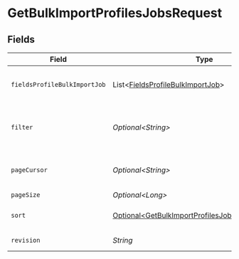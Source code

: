# GetBulkImportProfilesJobsRequest


## Fields

| Field                                                                                                                                                                          | Type                                                                                                                                                                           | Required                                                                                                                                                                       | Description                                                                                                                                                                    |
| ------------------------------------------------------------------------------------------------------------------------------------------------------------------------------ | ------------------------------------------------------------------------------------------------------------------------------------------------------------------------------ | ------------------------------------------------------------------------------------------------------------------------------------------------------------------------------ | ------------------------------------------------------------------------------------------------------------------------------------------------------------------------------ |
| `fieldsProfileBulkImportJob`                                                                                                                                                   | List\<[FieldsProfileBulkImportJob](../../models/operations/FieldsProfileBulkImportJob.md)>                                                                                     | :heavy_minus_sign:                                                                                                                                                             | For more information please visit https://developers.klaviyo.com/en/v2024-10-15/reference/api-overview#sparse-fieldsets                                                        |
| `filter`                                                                                                                                                                       | *Optional\<String>*                                                                                                                                                            | :heavy_minus_sign:                                                                                                                                                             | For more information please visit https://developers.klaviyo.com/en/v2024-10-15/reference/api-overview#filtering<br>Allowed field(s)/operator(s):<br>`status`: `any`, `equals` |
| `pageCursor`                                                                                                                                                                   | *Optional\<String>*                                                                                                                                                            | :heavy_minus_sign:                                                                                                                                                             | For more information please visit https://developers.klaviyo.com/en/v2024-10-15/reference/api-overview#pagination                                                              |
| `pageSize`                                                                                                                                                                     | *Optional\<Long>*                                                                                                                                                              | :heavy_minus_sign:                                                                                                                                                             | Default: 20. Min: 1. Max: 100.                                                                                                                                                 |
| `sort`                                                                                                                                                                         | [Optional\<GetBulkImportProfilesJobsQueryParamSort>](../../models/operations/GetBulkImportProfilesJobsQueryParamSort.md)                                                       | :heavy_minus_sign:                                                                                                                                                             | For more information please visit https://developers.klaviyo.com/en/v2024-10-15/reference/api-overview#sorting                                                                 |
| `revision`                                                                                                                                                                     | *String*                                                                                                                                                                       | :heavy_check_mark:                                                                                                                                                             | API endpoint revision (format: YYYY-MM-DD[.suffix])                                                                                                                            |